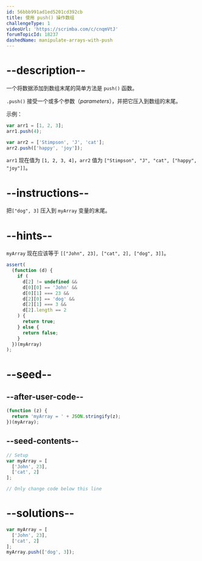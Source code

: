 ```yaml
---
id: 56bbb991ad1ed5201cd392cb
title: 使用 push() 操作数组
challengeType: 1
videoUrl: 'https://scrimba.com/c/cnqmVtJ'
forumTopicId: 18237
dashedName: manipulate-arrays-with-push
---
```


# --description--

一个将数据添加到数组末尾的简单方法是 `push()` 函数。

`.push()` 接受一个或多个参数（<dfn>parameters</dfn>），并把它压入到数组的末尾。

示例：

```js
var arr1 = [1, 2, 3];
arr1.push(4);

var arr2 = ['Stimpson', 'J', 'cat'];
arr2.push(['happy', 'joy']);
```

`arr1` 现在值为 `[1, 2, 3, 4]`，`arr2` 值为 `["Stimpson", "J", "cat", ["happy", "joy"]]`。

# --instructions--

把`["dog", 3]` 压入到 `myArray` 变量的末尾。

# --hints--

`myArray` 现在应该等于 `[["John", 23], ["cat", 2], ["dog", 3]]`。

```js
assert(
  (function (d) {
    if (
      d[2] != undefined &&
      d[0][0] == 'John' &&
      d[0][1] === 23 &&
      d[2][0] == 'dog' &&
      d[2][1] === 3 &&
      d[2].length == 2
    ) {
      return true;
    } else {
      return false;
    }
  })(myArray)
);
```

# --seed--

## --after-user-code--

```js
(function (z) {
  return 'myArray = ' + JSON.stringify(z);
})(myArray);
```

## --seed-contents--

```js
// Setup
var myArray = [
  ['John', 23],
  ['cat', 2]
];

// Only change code below this line
```

# --solutions--

```js
var myArray = [
  ['John', 23],
  ['cat', 2]
];
myArray.push(['dog', 3]);
```
